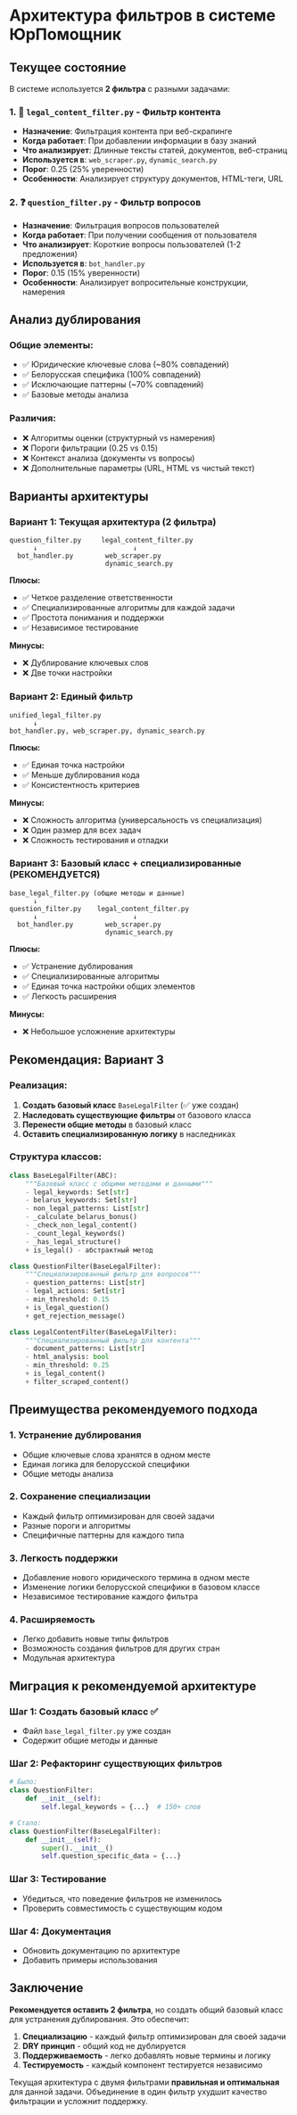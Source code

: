 # Архитектура фильтров в системе ЮрПомощник

## Текущее состояние

В системе используется **2 фильтра** с разными задачами:

### 1. 📄 `legal_content_filter.py` - Фильтр контента
- **Назначение**: Фильтрация контента при веб-скрапинге
- **Когда работает**: При добавлении информации в базу знаний
- **Что анализирует**: Длинные тексты статей, документов, веб-страниц
- **Используется в**: `web_scraper.py`, `dynamic_search.py`
- **Порог**: 0.25 (25% уверенности)
- **Особенности**: Анализирует структуру документов, HTML-теги, URL

### 2. ❓ `question_filter.py` - Фильтр вопросов
- **Назначение**: Фильтрация вопросов пользователей
- **Когда работает**: При получении сообщения от пользователя
- **Что анализирует**: Короткие вопросы пользователей (1-2 предложения)
- **Используется в**: `bot_handler.py`
- **Порог**: 0.15 (15% уверенности)
- **Особенности**: Анализирует вопросительные конструкции, намерения

## Анализ дублирования

### Общие элементы:
- ✅ Юридические ключевые слова (~80% совпадений)
- ✅ Белорусская специфика (100% совпадений)
- ✅ Исключающие паттерны (~70% совпадений)
- ✅ Базовые методы анализа

### Различия:
- ❌ Алгоритмы оценки (структурный vs намерения)
- ❌ Пороги фильтрации (0.25 vs 0.15)
- ❌ Контекст анализа (документы vs вопросы)
- ❌ Дополнительные параметры (URL, HTML vs чистый текст)

## Варианты архитектуры

### Вариант 1: Текущая архитектура (2 фильтра)
```
question_filter.py     legal_content_filter.py
      ↓                        ↓
  bot_handler.py        web_scraper.py
                        dynamic_search.py
```

**Плюсы:**
- ✅ Четкое разделение ответственности
- ✅ Специализированные алгоритмы для каждой задачи
- ✅ Простота понимания и поддержки
- ✅ Независимое тестирование

**Минусы:**
- ❌ Дублирование ключевых слов
- ❌ Две точки настройки

### Вариант 2: Единый фильтр
```
unified_legal_filter.py
      ↓
bot_handler.py, web_scraper.py, dynamic_search.py
```

**Плюсы:**
- ✅ Единая точка настройки
- ✅ Меньше дублирования кода
- ✅ Консистентность критериев

**Минусы:**
- ❌ Сложность алгоритма (универсальность vs специализация)
- ❌ Один размер для всех задач
- ❌ Сложность тестирования и отладки

### Вариант 3: Базовый класс + специализированные (РЕКОМЕНДУЕТСЯ)
```
base_legal_filter.py (общие методы и данные)
      ↓
question_filter.py    legal_content_filter.py
      ↓                        ↓
  bot_handler.py        web_scraper.py
                        dynamic_search.py
```

**Плюсы:**
- ✅ Устранение дублирования
- ✅ Специализированные алгоритмы
- ✅ Единая точка настройки общих элементов
- ✅ Легкость расширения

**Минусы:**
- ❌ Небольшое усложнение архитектуры

## Рекомендация: Вариант 3

### Реализация:

1. **Создать базовый класс** `BaseLegalFilter` (✅ уже создан)
2. **Наследовать существующие фильтры** от базового класса
3. **Перенести общие методы** в базовый класс
4. **Оставить специализированную логику** в наследниках

### Структура классов:

```python
class BaseLegalFilter(ABC):
    """Базовый класс с общими методами и данными"""
    - legal_keywords: Set[str]
    - belarus_keywords: Set[str]
    - non_legal_patterns: List[str]
    - _calculate_belarus_bonus()
    - _check_non_legal_content()
    - _count_legal_keywords()
    - _has_legal_structure()
    + is_legal() - абстрактный метод

class QuestionFilter(BaseLegalFilter):
    """Специализированный фильтр для вопросов"""
    - question_patterns: List[str]
    - legal_actions: Set[str]
    - min_threshold: 0.15
    + is_legal_question()
    + get_rejection_message()

class LegalContentFilter(BaseLegalFilter):
    """Специализированный фильтр для контента"""
    - document_patterns: List[str]
    - html_analysis: bool
    - min_threshold: 0.25
    + is_legal_content()
    + filter_scraped_content()
```

## Преимущества рекомендуемого подхода

### 1. Устранение дублирования
- Общие ключевые слова хранятся в одном месте
- Единая логика для белорусской специфики
- Общие методы анализа

### 2. Сохранение специализации
- Каждый фильтр оптимизирован для своей задачи
- Разные пороги и алгоритмы
- Специфичные паттерны для каждого типа

### 3. Легкость поддержки
- Добавление нового юридического термина в одном месте
- Изменение логики белорусской специфики в базовом классе
- Независимое тестирование каждого фильтра

### 4. Расширяемость
- Легко добавить новые типы фильтров
- Возможность создания фильтров для других стран
- Модульная архитектура

## Миграция к рекомендуемой архитектуре

### Шаг 1: Создать базовый класс ✅
- Файл `base_legal_filter.py` уже создан
- Содержит общие методы и данные

### Шаг 2: Рефакторинг существующих фильтров
```python
# Было:
class QuestionFilter:
    def __init__(self):
        self.legal_keywords = {...}  # 150+ слов

# Стало:
class QuestionFilter(BaseLegalFilter):
    def __init__(self):
        super().__init__()
        self.question_specific_data = {...}
```

### Шаг 3: Тестирование
- Убедиться, что поведение фильтров не изменилось
- Проверить совместимость с существующим кодом

### Шаг 4: Документация
- Обновить документацию по архитектуре
- Добавить примеры использования

## Заключение

**Рекомендуется оставить 2 фильтра**, но создать общий базовый класс для устранения дублирования. Это обеспечит:

1. **Специализацию** - каждый фильтр оптимизирован для своей задачи
2. **DRY принцип** - общий код не дублируется
3. **Поддерживаемость** - легко добавлять новые термины и логику
4. **Тестируемость** - каждый компонент тестируется независимо

Текущая архитектура с двумя фильтрами **правильная и оптимальная** для данной задачи. Объединение в один фильтр ухудшит качество фильтрации и усложнит поддержку. 